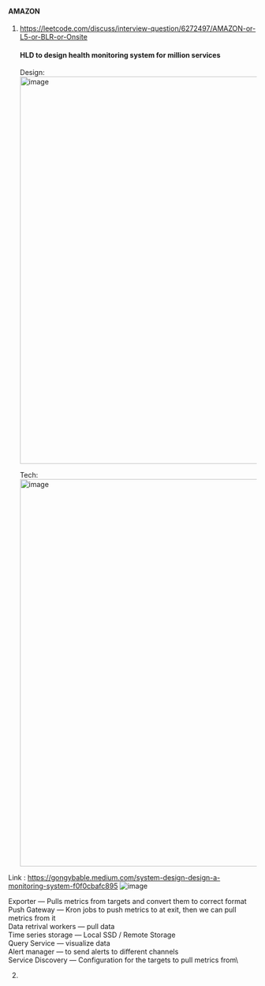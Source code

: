 #### AMAZON

1. https://leetcode.com/discuss/interview-question/6272497/AMAZON-or-L5-or-BLR-or-Onsite
    #### HLD to design health monitoring system for million services
      Design:
      <img width="785" alt="image" src="https://github.com/user-attachments/assets/f11c1cb8-83e6-41be-a1eb-c58acbd5ee88" />

      Tech:
      <img width="785" alt="image" src="https://github.com/user-attachments/assets/b3bc243e-b27a-4055-b4fe-3a90de3dbe26" />

Link : https://gongybable.medium.com/system-design-design-a-monitoring-system-f0f0cbafc895
![image](https://github.com/user-attachments/assets/3d8cd3e9-c206-4018-929d-7f3475cba604)

Exporter — Pulls metrics from targets and convert them to correct format\
Push Gateway — Kron jobs to push metrics to at exit, then we can pull metrics from it\
Data retrival workers — pull data\
Time series storage — Local SSD / Remote Storage\
Query Service — visualize data\
Alert manager — to send alerts to different channels\
Service Discovery — Configuration for the targets to pull metrics from\



     

   
2. 
